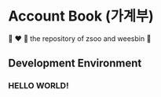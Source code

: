 # Account Book (가계부)
:woman: :heart: :boy:
the repository of zsoo and weesbin :couple:

## Development Environment
### HELLO WORLD!